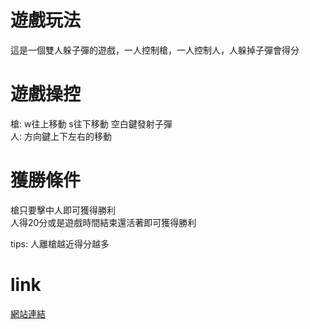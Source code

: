 # 遊戲玩法
這是一個雙人躲子彈的遊戲，一人控制槍，一人控制人，人躲掉子彈會得分
# 遊戲操控
槍: w往上移動
    s往下移動
    空白鍵發射子彈
<br/>
人: 方向鍵上下左右的移動
# 獲勝條件
槍只要擊中人即可獲得勝利
<br/>
人得20分或是遊戲時間結束還活著即可獲得勝利

tips: 人離槍越近得分越多
# link
<a href="https://yuan0337.github.io/shooting-game/game/main">網站連結</a>
